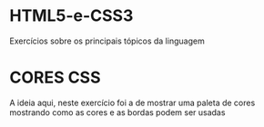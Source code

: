 # HTML5-e-CSS3
Exercícios sobre os principais tópicos da linguagem

<h1>CORES CSS</h1>

<p>
  A ideia aqui, neste exercício foi a de mostrar uma paleta de cores
  mostrando como as cores e as bordas podem ser usadas
</p>
